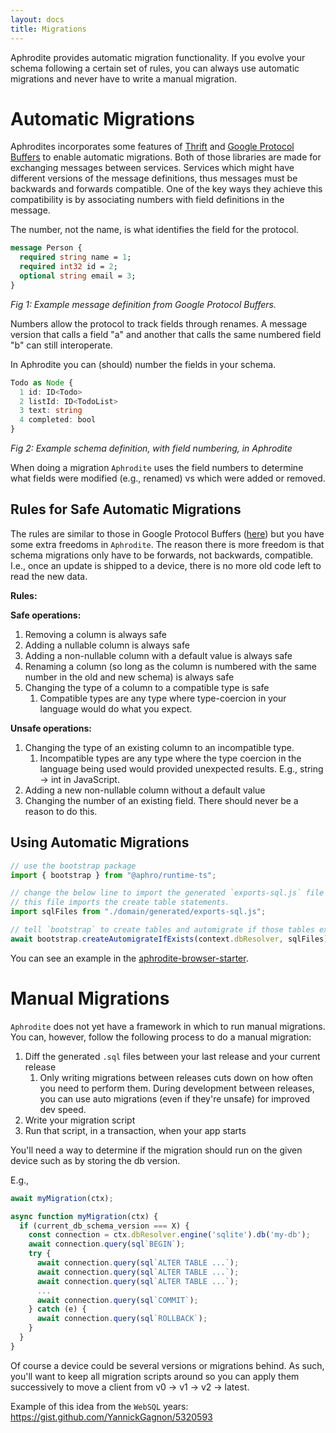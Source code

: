 ```yaml
---
layout: docs
title: Migrations
---
```


Aphrodite provides automatic migration functionality. If you evolve your schema following a certain set of rules, you can always use automatic migrations and never have to write a manual migration.

# Automatic Migrations

Aphrodites incorporates some features of [Thrift](https://thrift.apache.org/) and [Google Protocol Buffers](https://developers.google.com/protocol-buffers) to enable automatic migrations. Both of those libraries are made for exchanging messages between services. Services which might have different versions of the message definitions, thus messages must be backwards and forwards compatible. One of the key ways they achieve this compatibility is by associating numbers with field definitions in the message.

The number, not the name, is what identifies the field for the protocol.

```protobuf
message Person {
  required string name = 1;
  required int32 id = 2;
  optional string email = 3;
}
```
*Fig 1: Example message definition from Google Protocol Buffers.*

Numbers allow the protocol to track fields through renames. A message version that calls a field "a" and another that calls the same numbered field "b" can still interoperate.

In Aphrodite you can (should) number the fields in your schema.

```typescript
Todo as Node {
  1 id: ID<Todo>
  2 listId: ID<TodoList>
  3 text: string
  4 completed: bool
}
```
*Fig 2: Example schema definition, with field numbering, in Aphrodite*

When doing a migration `Aphrodite` uses the field numbers to determine what fields were modified (e.g., renamed) vs which were added or removed.

## Rules for Safe Automatic Migrations

The rules are similar to those in Google Protocol Buffers ([here](https://developers.google.com/protocol-buffers/docs/proto3#updating)) but you have some extra freedoms in `Aphrodite`. The reason there is more freedom is that schema migrations only have to be forwards, not backwards, compatible. I.e., once an update is shipped to a device, there is no more old code left to read the new data.

**Rules:**

**Safe operations:**
1. Removing a column is always safe
2. Adding a nullable column is always safe
3. Adding a non-nullable column with a default value is always safe
4. Renaming a column (so long as the column is numbered with the same number in the old and new schema) is always safe
5. Changing the type of a column to a compatible type is safe
   1. Compatible types are any type where type-coercion in your language would do what you expect.


**Unsafe operations:**
1. Changing the type of an existing column to an incompatible type.
   1. Incompatible types are any type where the type coercion in the language being used would provided unexpected results. E.g., string -> int in JavaScript.
2. Adding a new non-nullable column without a default value
3. Changing the number of an existing field. There should never be a reason to do this.

## Using Automatic Migrations

```typescript
// use the bootstrap package
import { bootstrap } from "@aphro/runtime-ts";

// change the below line to import the generated `exports-sql.js` file
// this file imports the create table statements.
import sqlFiles from "./domain/generated/exports-sql.js";

// tell `bootstrap` to create tables and automigrate if those tables exist
await bootstrap.createAutomigrateIfExists(context.dbResolver, sqlFiles);
```

You can see an example in the [aphrodite-browser-starter](https://github.com/tantaman/aphrodite-browser-starter/blob/main/src/index.tsx#L21).

# Manual Migrations

`Aphrodite` does not yet have a framework in which to run manual migrations. You can, however, follow the following process to do a manual migration:

1. Diff the generated `.sql` files between your last release and your current release
   1. Only writing migrations between releases cuts down on how often you need to perform them. During development between releases, you can use auto migrations (even if they're unsafe) for improved dev speed.
2. Write your migration script
3. Run that script, in a transaction, when your app starts

You'll need a way to determine if the migration should run on the given device such as by storing the db version.

E.g.,

```typescript
await myMigration(ctx);

async function myMigration(ctx) {
  if (current_db_schema_version === X) {
    const connection = ctx.dbResolver.engine('sqlite').db('my-db');
    await connection.query(sql`BEGIN`);
    try {
      await connection.query(sql`ALTER TABLE ...`);
      await connection.query(sql`ALTER TABLE ...`);
      await connection.query(sql`ALTER TABLE ...`);
      ...
      await connection.query(sql`COMMIT`);
    } catch (e) {
      await connection.query(sql`ROLLBACK`);
    }
  }
}
```

Of course a device could be several versions or migrations behind. As such, you'll want to keep all migration scripts around so you can apply them successively to move a client from v0 -> v1 -> v2 -> latest.

Example of this idea from the `WebSQL` years: https://gist.github.com/YannickGagnon/5320593

